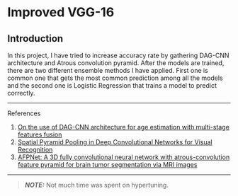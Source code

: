 # Improved VGG-16

## Introduction

In this project, I have tried to increase accuracy rate by
gathering DAG-CNN architecture and Atrous convolution pyramid.
After the models are trained, there are two different ensemble
methods I have applied. First one is common one that gets 
the most common prediction among all the models and the second
one is Logistic Regression that trains a model to predict correctly.

---
References
1. [On the use of DAG-CNN architecture for age estimation with multi-stage features fusion
](https://www.sciencedirect.com/science/article/abs/pii/S0925231218313110)
2. [Spatial Pyramid Pooling in Deep Convolutional Networks for Visual Recognition
](https://arxiv.org/abs/1406.4729)
3. [AFPNet: A 3D fully convolutional neural network with atrous-convolution feature pyramid for brain tumor segmentation via MRI images
](https://www.sciencedirect.com/science/article/abs/pii/S0925231220304847)
---

> **_NOTE:_**  Not much time was spent on hypertuning.
